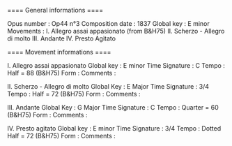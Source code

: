 ==== General informations ====

Opus number      : Op44 n°3
Composition date : 1837
Global key       : E minor
Movements        : I. Allegro assai appasionato
(from B&H75)       II. Scherzo - Allegro di molto
                   III. Andante
                   IV. Presto Agitato


==== Movement informations ====

I. Allegro assai appasionato
Global key     : E minor
Time Signature : C
Tempo          : Half = 88 (B&H75)
Form           :
Comments       :

II. Scherzo - Allegro di molto
Global Key     : E Major
Time Signature : 3/4
Tempo          : Half = 72 (B&H75)
Form           :
Comments       :

III. Andante
Global Key     : G Major
Time Signature : C
Tempo          : Quarter = 60 (B&H75)
Form           :
Comments       :

IV. Presto agitato
Global key     : E minor
Time Signature : 3/4
Tempo          : Dotted Half = 72 (B&H75)
Form           :
Comments       :
